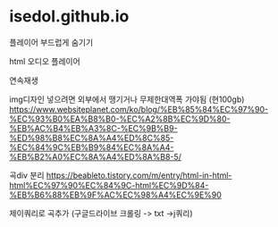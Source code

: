 # isedol.github.io

플레이어 부드럽게 숨기기

html 오디오 플레이어

연속재생

img디자인 넣으려면 외부에서 땡기거나 무제한대역폭 가야됨 (현100gb)
https://www.websiteplanet.com/ko/blog/%EB%85%84%EC%97%90-%EC%93%B0%EA%B8%B0-%EC%A2%8B%EC%9D%80-%EB%AC%B4%EB%A3%8C-%EC%9B%B9-%ED%98%B8%EC%8A%A4%ED%8C%85-%EC%84%9C%EB%B9%84%EC%8A%A4-%EB%B2%A0%EC%8A%A4%ED%8A%B8-5/

곡div 분리
https://beableto.tistory.com/m/entry/html-in-html-html%EC%97%90%EC%84%9C-html%EC%9D%84-%EB%B6%88%EB%9F%AC%EC%98%A4%EC%9E%90

제이쿼리로 곡추가
(구글드라이브 크롤링 -> txt ->j쿼리)
